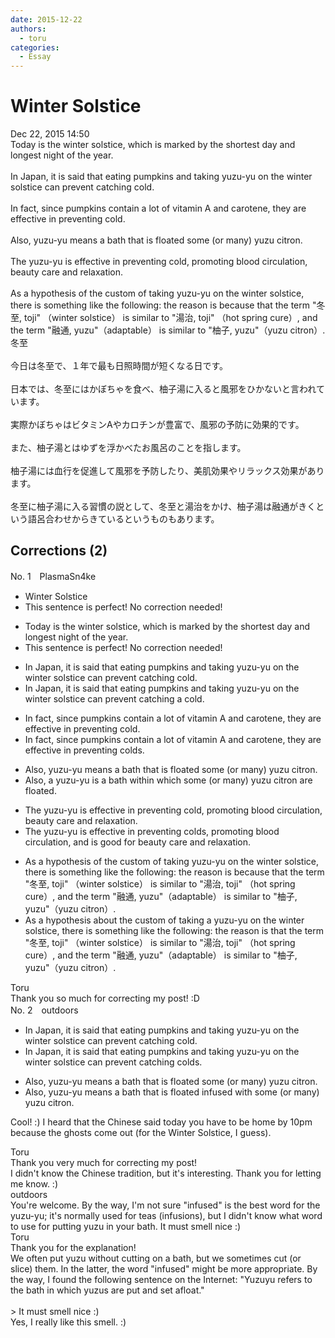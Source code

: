 ```yaml
---
date: 2015-12-22
authors:
  - toru
categories:
  - Essay
---
```


<h1 id="subject_show">Winter Solstice</h1>
<div class="date">Dec 22, 2015 14:50</div>
<div id="post"><div id="body_show_ori">
Today is the winter solstice, which is marked by the shortest day and longest night of the year.<br/><br/>In Japan, it is said that eating pumpkins and taking yuzu-yu on the winter solstice can prevent catching cold.<br/><br/>In fact, since pumpkins contain a lot of vitamin A and carotene, they are effective in preventing cold.<br/><br/>Also, yuzu-yu means a bath that is floated some (or many) yuzu citron.<br/><br/>The yuzu-yu is effective in preventing cold, promoting blood circulation, beauty care and relaxation.<br/><br/>As a hypothesis of the custom of taking yuzu-yu on the winter solstice, there is something like the following: the reason is because that the term "冬至, toji" （winter solstice） is similar to "湯治, toji" （hot spring cure）, and the term "融通, yuzu"（adaptable） is similar to "柚子, yuzu"（yuzu citron）.
</div></div>

<!-- more -->

<div id="post_ja"><div id="body_show_mo">
冬至<br/><br/>今日は冬至で、１年で最も日照時間が短くなる日です。<br/><br/>日本では、冬至にはかぼちゃを食べ、柚子湯に入ると風邪をひかないと言われています。<br/><br/>実際かぼちゃはビタミンAやカロチンが豊富で、風邪の予防に効果的です。<br/><br/>また、柚子湯とはゆずを浮かべたお風呂のことを指します。<br/><br/>柚子湯には血行を促進して風邪を予防したり、美肌効果やリラックス効果があります。<br/><br/>冬至に柚子湯に入る習慣の説として、冬至と湯治をかけ、柚子湯は融通がきくという語呂合わせからきているというものもあります。
</div></div>

## Corrections (2)
<div id="block"><div class="first_name"> No. 1　<span class="just_name">PlasmaSn4ke</span></div><div id="block2">
<ul class="correction_field">
<li class="incorrect">Winter Solstice</li>
<li class="corrected perfect">This sentence is perfect! No correction needed!</li>
</ul>
<ul class="correction_field">
<li class="incorrect">Today is the winter solstice, which is marked by the shortest day and longest night of the year.</li>
<li class="corrected perfect">This sentence is perfect! No correction needed!</li>
</ul>
<ul class="correction_field">
<li class="incorrect">In Japan, it is said that eating pumpkins and taking yuzu-yu on the winter solstice can prevent catching cold.</li>
<li class="corrected correct">
In Japan, it is said that eating pumpkins and taking yuzu-yu on the winter solstice can prevent catching a cold.
</li>
</ul>
<ul class="correction_field">
<li class="incorrect">In fact, since pumpkins contain a lot of vitamin A and carotene, they are effective in preventing cold.</li>
<li class="corrected correct">
In fact, since pumpkins contain a lot of vitamin A and carotene, they are effective in preventing colds.
</li>
</ul>
<ul class="correction_field">
<li class="incorrect">Also, yuzu-yu means a bath that is floated some (or many) yuzu citron.</li>
<li class="corrected correct">
Also, a yuzu-yu is a bath within which some (or many) yuzu citron are floated.
</li>
</ul>
<ul class="correction_field">
<li class="incorrect">The yuzu-yu is effective in preventing cold, promoting blood circulation, beauty care and relaxation.</li>
<li class="corrected correct">
The yuzu-yu is effective in preventing colds, promoting blood circulation, and is good for beauty care and relaxation.
</li>
</ul>
<ul class="correction_field">
<li class="incorrect">As a hypothesis of the custom of taking yuzu-yu on the winter solstice, there is something like the following: the reason is because that the term "冬至, toji" （winter solstice） is similar to "湯治, toji" （hot spring cure）, and the term "融通, yuzu"（adaptable） is similar to "柚子, yuzu"（yuzu citron）.</li>
<li class="corrected correct">
As a hypothesis about the custom of taking a yuzu-yu on the winter solstice, there is something like the following: the reason is that the term "冬至, toji" （winter solstice） is similar to "湯治, toji" （hot spring cure）, and the term "融通, yuzu"（adaptable） is similar to "柚子, yuzu"（yuzu citron）.
</li>
</ul>
</div><div class="name"><span class="just_name">Toru</span><br>
Thank you so much for correcting my post! :D
</div>
</div>
<div id="block"><div class="first_name"> No. 2　<span class="just_name">outdoors</span></div><div id="block2">
<ul class="correction_field">
<li class="incorrect">In Japan, it is said that eating pumpkins and taking yuzu-yu on the winter solstice can prevent catching cold.</li>
<li class="corrected correct">
In Japan, it is said that eating pumpkins and taking yuzu-yu on the winter solstice can prevent<span class="sline"> catching</span> cold<span class="f_blue">s</span>.
</li>
</ul>
<ul class="correction_field">
<li class="incorrect">Also, yuzu-yu means a bath that is floated some (or many) yuzu citron.</li>
<li class="corrected correct">
Also, yuzu-yu means a bath <span class="sline">that is floated</span> <span class="f_blue">infused with </span>some (or many) yuzu citron.
</li>
</ul>
<p class="comment_small">
 Cool! :) I heard that the Chinese said today you have to be home by 10pm because the ghosts come out (for the Winter Solstice, I guess).
</p>

</div><div class="name"><span class="just_name">Toru</span><br>
Thank you very much for correcting my post!<br/>I didn't know the Chinese tradition, but it's interesting. Thank you for letting me know. :)
</div>
<div class="name"><span class="just_name">outdoors</span><br>
You're welcome. By the way, I'm not sure "infused" is the best word for the yuzu-yu; it's normally used for teas (infusions), but I didn't know what word to use for putting yuzu in your bath. It must smell nice :)
</div>
<div class="name"><span class="just_name">Toru</span><br>
Thank you for the explanation!<br/>We often put yuzu without cutting on a bath, but we sometimes cut (or slice) them. In the latter, the word "infused" might be more appropriate. By the way, I found the following sentence on the Internet: "Yuzuyu refers to the bath in which yuzus are put and set afloat."<br/><br/>&gt; It must smell nice :)<br/>Yes, I really like this smell. :)
</div>
</div>

